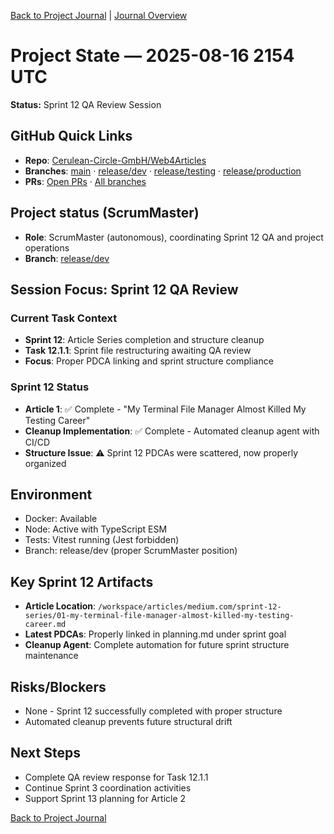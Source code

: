 [Back to Project Journal](../) | [Journal Overview](../../project.journal.overview.md)

# Project State — 2025-08-16 2154 UTC

**Status:** Sprint 12 QA Review Session

## GitHub Quick Links
- **Repo**: [Cerulean-Circle-GmbH/Web4Articles](https://github.com/Cerulean-Circle-GmbH/Web4Articles)
- **Branches**: [main](https://github.com/Cerulean-Circle-GmbH/Web4Articles/tree/main) · [release/dev](https://github.com/Cerulean-Circle-GmbH/Web4Articles/tree/release/dev) · [release/testing](https://github.com/Cerulean-Circle-GmbH/Web4Articles/tree/release/testing) · [release/production](https://github.com/Cerulean-Circle-GmbH/Web4Articles/tree/release/production)
- **PRs**: [Open PRs](https://github.com/Cerulean-Circle-GmbH/Web4Articles/pulls) · [All branches](https://github.com/Cerulean-Circle-GmbH/Web4Articles/branches)

## Project status (ScrumMaster)
- **Role**: ScrumMaster (autonomous), coordinating Sprint 12 QA and project operations
- **Branch**: [release/dev](https://github.com/Cerulean-Circle-GmbH/Web4Articles/tree/release/dev)

## Session Focus: Sprint 12 QA Review

### Current Task Context
- **Sprint 12**: Article Series completion and structure cleanup
- **Task 12.1.1**: Sprint file restructuring awaiting QA review
- **Focus**: Proper PDCA linking and sprint structure compliance

### Sprint 12 Status
- **Article 1**: ✅ Complete - "My Terminal File Manager Almost Killed My Testing Career"
- **Cleanup Implementation**: ✅ Complete - Automated cleanup agent with CI/CD
- **Structure Issue**: ⚠️ Sprint 12 PDCAs were scattered, now properly organized

## Environment
- Docker: Available
- Node: Active with TypeScript ESM
- Tests: Vitest running (Jest forbidden)
- Branch: release/dev (proper ScrumMaster position)

## Key Sprint 12 Artifacts
- **Article Location**: `/workspace/articles/medium.com/sprint-12-series/01-my-terminal-file-manager-almost-killed-my-testing-career.md`
- **Latest PDCAs**: Properly linked in planning.md under sprint goal
- **Cleanup Agent**: Complete automation for future sprint structure maintenance

## Risks/Blockers
- None - Sprint 12 successfully completed with proper structure
- Automated cleanup prevents future structural drift

## Next Steps
- Complete QA review response for Task 12.1.1
- Continue Sprint 3 coordination activities
- Support Sprint 13 planning for Article 2

[Back to Project Journal](../)
